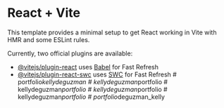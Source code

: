 # React + Vite

This template provides a minimal setup to get React working in Vite with HMR and some ESLint rules.

Currently, two official plugins are available:

- [@vitejs/plugin-react](https://github.com/vitejs/vite-plugin-react/blob/main/packages/plugin-react/README.md) uses [Babel](https://babeljs.io/) for Fast Refresh
- [@vitejs/plugin-react-swc](https://github.com/vitejs/vite-plugin-react-swc) uses [SWC](https://swc.rs/) for Fast Refresh
#   p o r t f o l i o _ k e l l y d e g u z m a n  
 #   k e l l y d e g u z m a n _ p o r t f o l i o  
 #   k e l l y d e g u z m a n _ p o r t f o l i o  
 #   k e l l y d e g u z m a n _ p o r t f o l i o  
 #   k e l l y d e g u z m a n _ p o r t f o l i o  
 #   p o r t f o l i o _ d e g u z m a n _ k e l l y  
 